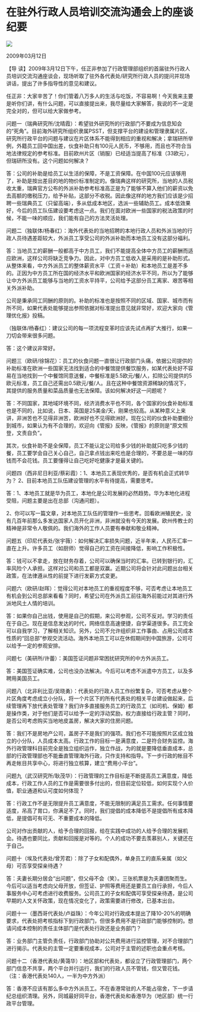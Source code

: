 # 在驻外行政人员培训交流沟通会上的座谈纪要
<img class="pv" src="https://api.visitor.plantree.me/visitor-badge/pv?namespace=plantree.me&key=renzhengfei-speeches/在驻外行政人员培训交流沟通会上的座谈纪要.md">


2009年03月12日



【导  读】2009年3月12日下午，任正非参加了行政管理部组织的首届驻外行政人员培训交流沟通座谈会，现场听取了驻外各代表处/研究所行政人员的提问并现场讲话，提出了许多指导性的意见和建议。



任正非：大家辛苦了！你们管着八万多人的生活与吃饭，不容易啊！今天我来主要是听你们讲，有什么问题，可以直接提出来，我尽量给大家解答，我说的不一定是完全对的，但可以给大家做参考。

问题一（瑞典研究所/沈晴霞）：希望驻外研究所的行政部门不要成为信息知会的“死角”。目前海外研究所组织隶属PSST，但支撑平台的建设和管理隶属片区，研究所行政平台的问题与建议在片区体系不能得到相应的重视和解决；拿瑞研所举例，外籍员工回中国出差，伙食补助只有100元人民币，不够用，而且也不符合当地法律规定的参考标准。目前欧州片区（销服）已经适当提高了标准（33欧元），但瑞研所没有。这个问题如何解决？

答：公司的补助是给员工以生活的保障，不是工资保障。在中国100元应该够用了，补助是按出差目的地的物价标准制定的。像瑞典这样的研究所，当地的人员税收太重，瑞典官方公布的外派补助参考标准高正是为了能够不算入他们的薪资以免去高额的缴税压力，给予补贴，这部分不收税。因此像这样的地方我们应该是少招聘一些瑞典员工（只留高端），多从低成本地区，选派一些辅助员工。成本低效果好，今后的员工队伍建设要考虑这一点。我们在面对欧洲一些国家的税法政策的时候，不能一味的顺应，我们能有自己的方法灵活处理。

问题二（独联体/杨春红）：海外代表处的当地招聘的本地行政人员和外派当地的行政人员待遇差距较大，外派员工享受公司的外派补助而本地员工没有这部分福利。

答：当地员工的薪酬一般都高于中方员工，我们不能提高全体中方员工的薪酬而适应欧洲，这样公司将缺乏竞争力。因此，对中方员工低收入是采用的是补助形式。从整体来看，中方外派员工的整体薪资水平（工资＋补助）和本地员工是差不多的。正因为中方员工所在国的经济水平和欧洲国家的经济水平不同，所以为了能够让中方外派员工能够与当地的工资水平持平，公司给予这部分员工离家、艰苦等相关外派补助。

公司是秉承同工同酬的原则的。补助的标准也是按照不同的区域、国家、城市而有所不同，如果代表处能够提出参照依据对标准提出意见就非常好，欢迎大家向《管理优化报》投稿。

（独联体/杨春红）：建议公司的每一项流程变革时应该先试点再扩大推行，如果一刀切会带来很多问题。

答：这个建议非常好。

问题三（欧研/徐锦花）：员工的伙食问题一直很让行政部门头痛，依据公司提供的补助标准在欧洲一些国家无法找到适合的中餐馆提供餐饮服务，如某代表处好不容易在当地找到一个中餐馆同意送餐，中餐标准是5.5欧元/餐/人，扣除公司提供的5欧元标准，员工自己还需出0.5欧元/餐/人。且在这种中餐馆资源稀缺的情况下，其提供的服务质量和菜品质量也无法保障。该如何解决好这一问题呢？

答：不同国家，其地域环境不同，经济消费水平也不同，各个国家的伙食补助标准也是不同的，比如说，日本、英国是25美金/天，刚果也较高。从某种意义上来讲，非洲苦也不见得非洲苦，欧洲好也不见得欧洲好。现在公司的伙食补助要细分到城市，如果认为有不合理的，欢迎向《管报》反映，《管报》的原则是“原文照登，文责自负”。

其次，伙食补助不是全保障，员工不能认定公司给多少钱的补助就只吃多少钱的餐，员工要学会自己关心自己，自己拿点钱出来吃也是合理的，不要总是一味的存钱而不会花钱。员工要懂得让自己吃好吃健康才是最关键的。

问题四（西非尼日利亚/蔡彩霞）：1、本地员工表现优秀的，是否有机会正式转华为？ 2、目前本地员工队伍建设管理的水平有待提高，需要思考。

答：1、本地员工就是华为员工，本地化是公司发展的必然趋势。华为本地化进程受阻，问题主要是出在总部（沟通问题）。

2、你可以写一篇文章，对本地员工队伍的管理作一些思考。回看欧洲殖民史，没有几百年前那么多发达国家人员开化非洲，非洲就没有今天的发展。欧州传教士的精神是非常令人敬佩的。我们海外的工作人员要有奉献和敬业精神。

问题五（印尼代表处/张宇薇）：如何解决汇率损失问题，近半年来，人民币汇率一直在上升。许多员工（如厨师）觉得自己的工资在间接降低，影响工作积极性。

答：钱可以不拿走，放在财务存着，公司可以确保当时的汇率。已转到银行的，汇率风险个人承担。这样对公司和员工都是双赢。近期公司将会针对此问题出台相关政策，在法律遵从性的前提下进行发薪方式变更。

问题六（欧研/赵晖）：觉得公司对本地员工的重视程度不够，可否考虑让本地员工有机会到公司总部来看看？同时，希望公司在外派员工前往海外前能过对其进行外派地风土人情的培训。

答：如果你自己出钱，使用是自己的假期，来公司参观，公司不反对。学习的责任在于自己。现在是信息发达的时代，网络信息高速便捷，自学渠道很多。员工完全可以自我学习，了解相关知识。另外，公司不允许组织非工作事由、占用公司成本性质的“回总部”参观交流活动。海外本地员工可以在休假期间到中国旅游，公司可以给予一定的参观安排。

问题七（美研所/许蕾）：美国签证问题非常困扰研究所的中方外派员工。

答：美国签证确实难，公司也没办法解决。今后可以考虑不派遣中方员工，以及多聘用美国员工。

问题八（北非利比亚/吴晓勇）：代表处的行政人员工作纷繁复杂，可否考虑从整个片区角度考虑成立小分队，将一个片区下的所有代表处的相关平台建设做起来，后续管理再下放代表处管理？我们许多直接服务员工的行政员工（如司机、保姆）都是操作类，对于他们是否可以给予一定的浮动奖励，权力直接给行政主管？同时，是否公司考虑购买当地地皮盖房，解决大家的住房问题。

答：我们不是房地产公司，盖房子不是我们的强项。我们也不可能按照片区成立独立的小分队，人员成本太高。行政工作的目标一是满意度，二是符合财务监控。海外行政管理科目前完全是独立组织运作，独立作战，为的就是要降低垂直成本，总部的行政管理部也不能垂直管理海外行政，只作支持和指导。下一步行政的帐目不再走帐目共享中心，将进行独立核算，建立“费用小平台”。

问题九（武汉研究所/耿茂华）：行政管理的工作目标是不断提高员工满意度，降低成本，行政工作人员的工作是需要很多付出的，但目前定位较低，如何实现个人价值，职业通道和认可度如何体现？

答：行政工作不是无限提升员工满意度，不能无限制的满足员工需求。任何事情要适度，吊高了胃口，你满足不了。同时，我们提倡的成本降低不是提倡所有成本降低，是提倡可有可无、不重要成本的降低。

公司对作出贡献的人，给予合理的回报，给在实践中成功的人给予合理的发展机会。待遇也要同比，贡献和回报是对等的。个人的成功不要去羡慕别人，关键还在于自己。

问题十（埃及代表处/曾芳君）：除了子女和配偶外，单身员工的直系亲属（如父母）可否享受探亲待遇？

答：夫妻长期分居会“出问题”，但父母不会（笑）。三张机票是为夫妻团聚而生。今后可以适当考虑向父母开放，但签证、护照等费用还是要员工自行承担，今后人事服务中心可考虑进行收费服务。公司员工的子女和配偶可享受探亲待遇，是公司早期的人文关怀政策，现在情况变化了，政策需要进行修改，已基本出台。

问题十一（墨西哥代表处/卢益珠）：今年公司对行政成本提出了降10-20%的明确要求，代表处把考核指标下到行政部门，但很多费用不是行政部门能够控制的。想请问成本控制的责任主体部门是代表处行政还是业务部门？

答：业务部门主管负责任，行政部门协助对公共费用进行监控管理，对不合理部门进行揭示。代表处的主管一定要重视成本，公司对于主管的述职也会重点考核。

问题十二（香港代表处/黄蔼华）：地区部和代表处，都设立了行政管理部门，两个部门信息不共享，两个平台并行运行，我们的行政人员不管钱，但又管花钱。（注：香港代表处140人，一半为中方外派）

答：香港不应该有那么多中方外派员工。不在香港常驻的人不能占宿舍，下一步请纪总组织清理。另外，同城最好同平台，香港代表处和香港华为（地区部）统一行政平台管理。
